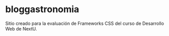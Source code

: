 # bloggastronomia
Sitio creado para la evaluación de Frameworks CSS del curso de Desarrollo Web de NextU.

